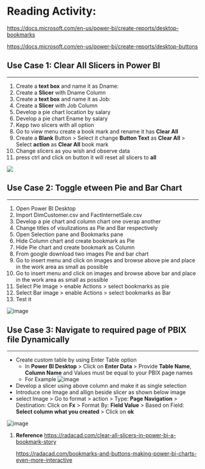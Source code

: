 

# Reading Activity:
https://docs.microsoft.com/en-us/power-bi/create-reports/desktop-bookmarks

https://docs.microsoft.com/en-us/power-bi/create-reports/desktop-buttons


## Use Case 1: Clear All Slicers in Power BI
----
1. Create a **text box** and name it as Dname:
1. Create a **Slicer** with Dname Column
1. Create a **text box** and name it as Job:
1. Create a **Slicer** with Job Column
1. Develop a pie chart location by salary 
1. Develop a pie chart Ename by salary 
1. Kepp two slicers with all option
1. Go to view menu create a book mark and rename it has **Clear All**
1. Create a **Blank** Button > Select it change **Button Text** as **Clear All** > Select **action** as **Clear All** book mark
1. Change slicers as you wish  and observe data
1. press ctrl and click on button it will reset all slicers to **all**

![](https://github.com/rritec/powerbi/blob/master/images/PBI_0147.png?raw=true)

## Use Case 2: Toggle etween Pie and Bar Chart
----
1. Open Power BI Desktop
2. Import DimCustomer.csv and FactInternetSale.csv
3. Develop a pie chart and column chart one overap another
4. Change titles of visulizations as Pie and Bar respectively
5. Open Selection pane and Bookmarks pane
6. Hide Column chart and create bookmark as Pie
7. Hide Pie chart and create bookmark as Column
8. From google download two images Pie and bar chart
9. Go to insert menu and click on images and browse above pie and place in the work area as small as possible
10. Go to insert menu and click on images and browse above bar and place in the work area as small as possible
11. Select Pie image > enable Actions > select bookmarks as pie
12. Select Bar image > enable Actions > select bookmarks as Bar
13. Test it

![image](https://user-images.githubusercontent.com/20516321/113813419-7b50ae00-978d-11eb-9718-acd2f1cc6c79.png)

## Use Case 3: Navigate to required page of PBIX file Dynamically
----

- Create custom table by using Enter Table option
    - In **Power BI Desktop** > Click on **Enter Data** > Provide **Table Name**, **Column Name** and Values must be equal to your PBIX page names 
    - For Example
        ![image](https://user-images.githubusercontent.com/20516321/116339897-e117df00-a7fb-11eb-95eb-517087b67597.png)
- Develop a slicer using above column and make it as single selection
- Introduce one Image and allign beside slicer as shown below image
- select Image > Go to format > action > Type: **Page Navigation** > Destination: Click on **Fx** > Format By: **Field Value** > Based on Field: **Select column what you created** > Click on **ok**


![image](https://user-images.githubusercontent.com/20516321/113814794-d1beec00-978f-11eb-9e36-7511da5f7002.png)


1. **Reference**
    https://radacad.com/clear-all-slicers-in-power-bi-a-bookmark-story
    
    https://radacad.com/bookmarks-and-buttons-making-power-bi-charts-even-more-interactive
    
